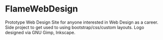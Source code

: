 # FlameWebDesign

Prototype Web Design Site for anyone interested in Web Design as a career. 
Side project to get used to using bootstrap/css/custom layouts.
Logo designed via GNU Gimp, Inkscape.
